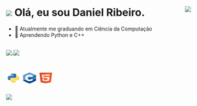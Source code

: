<div>
  <img align="right" height="430em" src="./github.gif"/>
  <h1 align="left"><img src="https://raw.githubusercontent.com/kaueMarques/kaueMarques/master/hi.gif" height="30px"> Olá, eu sou Daniel Ribeiro. </h1>
</div>

- 🔭 Atualmente me graduando em Ciência da Computação
- 🌱 Aprendendo Python e C++

##


<a href="https://github.com/dn022/github-readme-stats">
  <img height=176 align="center" src="https://github-readme-stats.vercel.app/api?username=dn022&show_icons=true&theme=radical" />
</a>
<a href="https://github.com/dn022/convoychat">
  <img height=176 align="center" src="https://github-readme-stats.vercel.app/api/top-langs?username=dn022&layout=compact&langs_count=8&card_width=320&show_icons=true&theme=radical" />
</a>

##

<div style="display: inline_block"><br>
  <img align="center" alt="Daniel-Python" height="30" width="40" src="https://raw.githubusercontent.com/devicons/devicon/master/icons/python/python-original.svg">
  <img align="center" alt="Daniel-CSS" height="30" width="40" src="https://raw.githubusercontent.com/devicons/devicon/master/icons/cplusplus/cplusplus-original.svg">
  <img align="center" alt="Daniel-HTML" height="30" width="40" src="https://raw.githubusercontent.com/devicons/devicon/master/icons/html5/html5-original.svg"><br>

  ##

<a href="https://www.linkedin.com" target="_blank"><img src="https://img.shields.io/badge/-LinkedIn-%230077B5?style=for-the-badge&logo=linkedin&logoColor=white" target="_blank"></a>


<!--
**dn022/dn022** is a ✨ _special_ ✨ repository because its `README.md` (this file) appears on your GitHub profile.

Here are some ideas to get you started:

- 🔭 I’m currently working on ...
- 🌱 I’m currently learning ...
- 👯 I’m looking to collaborate on ...
- 🤔 I’m looking for help with ...
- 💬 Ask me about ...
- 📫 How to reach me: ...
- 😄 Pronouns: ...
- ⚡ Fun fact: ...
-->
